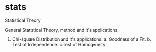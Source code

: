 # stats
Statistical Theory 

General Statistical Theory, method and it's applications.

1. Chi-square Distribution and it's applications:
a. Goodness of a Fit. b. Test of Independence. c.Test of Homogeneity
